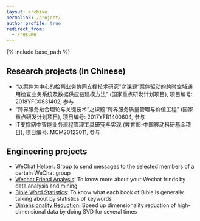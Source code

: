 ```yaml
---
layout: archive
permalink: /project/
author_profile: true
redirect_from:
  - /resume
---
```


{% include base_path %}

Research projects (in Chinese)
------
* “以案件为中心的检察业务协同支撑技术研究”之课题“案件驱动的跨时空域通用检查业务系统及数据供应链建模方法” (国家重点研发计划项目), 项目编号: 2018YFC0831402, 参与
* “跨界服务融合理论与关键技术”之课题“跨界服务质量管理与价值工程” (国家重点研发计划项目), 项目编号: 2017YFB1400604, 参与
* IT支撑网中智能业务流程管理工具研究与实现 (教育部-中国移动科研基金项目), 项目编号: MCM20123011, 参与

Engineering projects
------
* [WeChat Helper](https://github.com/guoshengkang/wechat-helper): Group to send messages to the selected members of a certain WeChat group
* [Wechat Friend Analysis](https://github.com/guoshengkang/wechat-friend-analysis): To know more about your Wechat frinds by data analysis and mining
* [Bible Word Statistics](https://github.com/guoshengkang/Bible-Word-Statistics): To know what each book of Bible is generally talking about by statistics of keywords 
* [Dimensionality Reduction](https://github.com/guoshengkang/SVD-3-times): Speed up dimensionality reduction of high-dimensional data by doing SVD for several times
